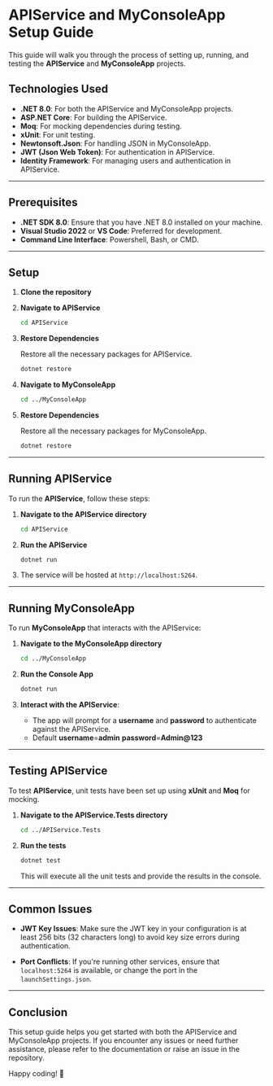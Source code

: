 
# APIService and MyConsoleApp Setup Guide

This guide will walk you through the process of setting up, running, and testing the **APIService** and **MyConsoleApp** projects.

## Technologies Used

- **.NET 8.0**: For both the APIService and MyConsoleApp projects.
- **ASP.NET Core**: For building the APIService.
- **Moq**: For mocking dependencies during testing.
- **xUnit**: For unit testing.
- **Newtonsoft.Json**: For handling JSON in MyConsoleApp.
- **JWT (Json Web Token)**: For authentication in APIService.
- **Identity Framework**: For managing users and authentication in APIService.

---

## Prerequisites

- **.NET SDK 8.0**: Ensure that you have .NET 8.0 installed on your machine.
- **Visual Studio 2022** or **VS Code**: Preferred for development.
- **Command Line Interface**: Powershell, Bash, or CMD.

---

## Setup

1. **Clone the repository**

2. **Navigate to APIService**

   ```bash
   cd APIService
   ```

3. **Restore Dependencies**

   Restore all the necessary packages for APIService.

   ```bash
   dotnet restore
   ```

4. **Navigate to MyConsoleApp**

   ```bash
   cd ../MyConsoleApp
   ```

5. **Restore Dependencies**

   Restore all the necessary packages for MyConsoleApp.

   ```bash
   dotnet restore
   ```

---

## Running APIService

To run the **APIService**, follow these steps:

1. **Navigate to the APIService directory**

   ```bash
   cd APIService
   ```

2. **Run the APIService**

   ```bash
   dotnet run
   ```

3. The service will be hosted at `http://localhost:5264`.

---

## Running MyConsoleApp

To run **MyConsoleApp** that interacts with the APIService:

1. **Navigate to the MyConsoleApp directory**

   ```bash
   cd ../MyConsoleApp
   ```

2. **Run the Console App**

   ```bash
   dotnet run
   ```

3. **Interact with the APIService**:
    - The app will prompt for a **username** and **password** to authenticate against the APIService.
    - Default **username**=**admin** **password**=**Admin@123**

---

## Testing APIService

To test **APIService**, unit tests have been set up using **xUnit** and **Moq** for mocking.

1. **Navigate to the APIService.Tests directory**

   ```bash
   cd ../APIService.Tests
   ```

2. **Run the tests**

   ```bash
   dotnet test
   ```

   This will execute all the unit tests and provide the results in the console.

---

## Common Issues

- **JWT Key Issues**: Make sure the JWT key in your configuration is at least 256 bits (32 characters long) to avoid key size errors during authentication.
  
- **Port Conflicts**: If you're running other services, ensure that `localhost:5264` is available, or change the port in the `launchSettings.json`.

---

## Conclusion

This setup guide helps you get started with both the APIService and MyConsoleApp projects. If you encounter any issues or need further assistance, please refer to the documentation or raise an issue in the repository.

Happy coding! 🚀
